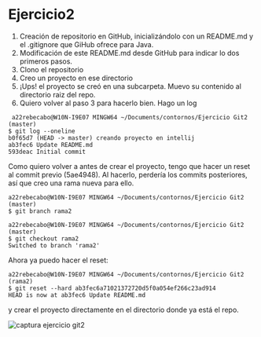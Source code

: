 # Ejercicio2

1. Creación de repositorio en GitHub, inicializándolo con un README.md y el .gitignore que GiHub ofrece para Java.
2. Modificación de este README.md desde GitHub para indicar lo dos primeros pasos.
3. Clono el repositorio
4. Creo un proyecto en ese directorio
5. ¡Ups! el proyecto se creó en una subcarpeta. Muevo su contenido al directorio raiz del repo.
6. Quiero volver al paso 3 para hacerlo bien. Hago un log


```
 a22rebecabo@W10N-I9E07 MINGW64 ~/Documents/contornos/Ejercicio Git2 (master)
$ git log --oneline
b0f65d7 (HEAD -> master) creando proyecto en intellij
ab3fec6 Update README.md
593deac Initial commit 
```

  Como quiero volver a antes de crear el proyecto, tengo que hacer un reset al commit previo (5ae4948). Al hacerlo, perdería los commits posteriores, así que creo una rama nueva para ello.

```
a22rebecabo@W10N-I9E07 MINGW64 ~/Documents/contornos/Ejercicio Git2 (master)
$ git branch rama2

a22rebecabo@W10N-I9E07 MINGW64 ~/Documents/contornos/Ejercicio Git2 (master)
$ git checkout rama2
Switched to branch 'rama2'
```

Ahora ya puedo hacer el reset:

```
a22rebecabo@W10N-I9E07 MINGW64 ~/Documents/contornos/Ejercicio Git2 (rama2)
$ git reset --hard ab3fec6a71021372720d5f0a054ef266c23ad914
HEAD is now at ab3fec6 Update README.md
```

y crear el proyecto directamente en el directorio donde ya está el repo.

![captura ejercicio git2](https://user-images.githubusercontent.com/114091264/203117287-45797ddc-276f-444a-b88b-c4b3e86f0dc1.png)

